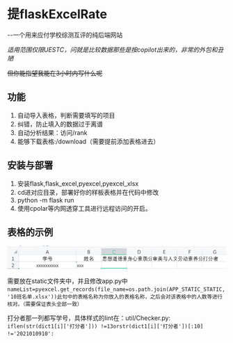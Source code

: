 # 提flaskExcelRate

--一个用来应付学校综测互评的纯后端网站</p>
*适用范围仅限UESTC，问就是比较数据那些是按copilot出来的，非常的外包和丑陋*</p>
~~但你能指望我能在3小时内写什么呢~~

## 功能

1. 自动导入表格，判断需要填写的项目
2. 纠错，防止填入的数据过于离谱
3. 自动分析结果：访问/rank
4. 能够下载表格:/download（需要提前添加表格进去）

## 安装与部署

1. 安装flask,flask_excel,pyexcel,pyexcel_xlsx
2. cd进对应目录，部署好你的样板表格并在代码中修改
3. python -m flask run
4. 使用cpolar等内网透穿工具进行远程访问的开启。

## 表格的示例

![1663406548371](image/README/1663406548371.png)

需要放在static文件夹中，并且修改app.py中 `nameList=pyexcel.get_records(file_name=os.path.join(APP_STATIC_STATIC, '10班名单.xlsx'))此句中的表格名称为你放入的表格名称，之后会对该表格中的人数等进行核对。（需要保证表头全部一致）`

打分者那一列都写学号，具体样式的lint在：util/Checker.py: `iflen(str(dict1[i]['打分者'])) !=13orstr(dict1[i]['打分者'])[:10] !='2021010910':`
